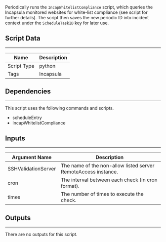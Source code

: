 Periodically runs the `IncapWhitelistCompliance` script, which queries the Incapsula monitored websites for white-list compliance (see script for further details).
The script then saves the new periodic ID into incident context under the `ScheduleTaskID` key for later use.

## Script Data

---

| **Name** | **Description** |
| --- | --- |
| Script Type | python |
| Tags | Incapsula |


## Dependencies

---
This script uses the following commands and scripts.

* scheduleEntry
* IncapWhitelistCompliance

## Inputs

---

| **Argument Name** | **Description** |
| --- | --- |
| SSHValidationServer | The name of the non-allow listed server RemoteAccess instance. |
| cron | The interval between each check (in cron format). |
| times | The number of times to execute the check. |

## Outputs

---
There are no outputs for this script.
